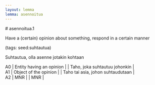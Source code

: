 ```yaml
---
layout: lemma
lemma: asennoitua
---
```


<div class="sense">
# <span class="sensename">asennoitua.1</span>

<span class="description">Have a (certain) opinion about something, respond in a certain manner</span>

(tags: seed:suhtautua)

<span class="description">Suhtautua, olla asenne jotakin kohtaan</span>

A0 | Entity having an opinion |   | Taho, joka suhtautuu johonkin |  
A1 | Object of the opinion |   | Taho tai asia, johon suhtaudutaan |  
A2 | MNR |   | MNR |  

</div>

